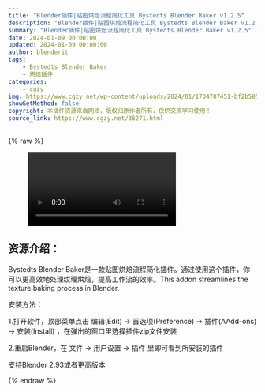 ```yaml
---
title: "Blender插件|贴图烘焙流程简化工具 Bystedts Blender Baker v1.2.5"
description: "Blender插件|贴图烘焙流程简化工具 Bystedts Blender Baker v1.2.5"
summary: "Blender插件|贴图烘焙流程简化工具 Bystedts Blender Baker v1.2.5"
date: 2024-01-09 00:00:00
updated: 2024-01-09 00:00:00
author: blenderit
tags: 
    - Bystedts Blender Baker
    - 烘焙插件
categories:
    - cgzy
img: https://www.cgzy.net/wp-content/uploads/2024/01/1704787451-bf2b585aaeb7a04.webp
showGetMethod: false
copyright: 本插件资源来自网络，版权归原作者所有，仅供交流学习使用！
source_link: https://www.cgzy.net/38271.html
---
```


{% raw %}
<figure class="wp-block-video aligncenter"><video controls src="http://cloud.video.taobao.com/play/u/null/p/1/e/6/t/1/445257104376.mp4"></video></figure><div class="wp-block-pandastudio-title"><div class="title_style_01"><h2 id="h2-0">资源介绍：</h2></div></div><p class="is-style-text-indent-2em">Bystedts Blender Baker是一款贴图烘焙流程简化插件。通过使用这个插件，你可以更高效地处理纹理烘焙，提高工作流的效率。This addon streamlines the texture baking process in Blender.</p><div class="wp-block-pandastudio-title"><div class="title_style_01"><p>安装方法：</p></div></div><p>1.打开软件，顶部菜单点击 编辑(Edit) → 首选项(Preference) → 插件(AAdd-ons) → 安装(Install) ，在弹出的窗口里选择插件zip文件安装</p><p>2.重启Blender，在 文件 → 用户设置 → 插件 里即可看到所安装的插件</p><div class="wp-block-pandastudio-tips"><div class="tip success "><p>支持Blender 2.93或者更高版本</p>
</div></div>
<div style="display: none">cgzy</div>
{% endraw %}